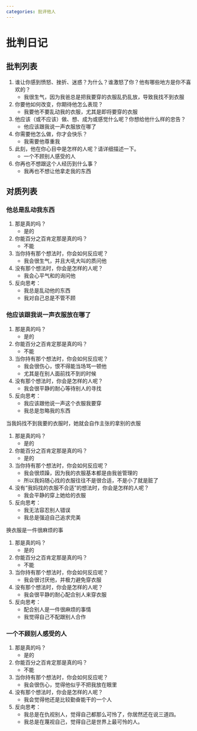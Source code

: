 ```yaml
---
categories: 批评他人
---
```


# 批判日记

## 批判列表

1. 谁让你感到愤怒、挫折、迷惑？为什么？谁激怒了你？他有哪些地方是你不喜欢的？
    - 我很生气，因为我爸总是把我要穿的衣服乱扔乱放，导致我找不到衣服
2. 你要他如何改变，你期待他怎么表现？
    - 我要他不要乱动我的衣服，尤其是即将要穿的衣服
3. 他应该（或不应该）做、想、成为或感觉什么呢？你想给他什么样的忠告？
    - 他应该跟我说一声衣服放在哪了
4. 你需要他怎么做，你才会快乐？
    - 我需要他尊重我
5. 此刻，他在你心目中是怎样的人呢？请详细描述一下。
    - 一个不顾别人感受的人
6. 你再也不想跟这个人经历到什么事？
    - 我再也不想让他拿走我的东西

## 对质列表

### 他总是乱动我东西

1. 那是真的吗？
    - 是的
2. 你能百分之百肯定那是真的吗？
    - 不能
3. 当你持有那个想法时，你会如何反应呢？
    - 我会很生气，并且大吼大叫的质问他
4. 没有那个想法时，你会是怎样的人呢？
    - 我会心平气和的询问他
5. 反向思考：
    - 我总是乱动他的东西
    - 我对自己总是不管不顾

### 他应该跟我说一声衣服放在哪了

1. 那是真的吗？
    - 是的
2. 你能百分之百肯定那是真的吗？
    - 不能
3. 当你持有那个想法时，你会如何反应呢？
    - 我会很伤心，恨不得能当场骂一顿他
    - 尤其是在别人面前找不到的时候
4. 没有那个想法时，你会是怎样的人呢？
    - 我会很平静的耐心等待别人的寻找
5. 反向思考：
    - 我应该跟他说一声这个衣服我要穿
    - 我总是忽略我的东西

当我妈找不到我要的衣服时，她就会自作主张的拿别的衣服

1. 那是真的吗？
    - 是的
2. 你能百分之百肯定那是真的吗？
    - 是的
3. 当你持有那个想法时，你会如何反应呢？
    - 我会很烦躁，因为我的衣服基本都是由我爸管理的
    - 所以我妈随心找的衣服往往不是很合适，不是小了就是脏了
4. 没有“我妈找的衣服不合适”的想法时，你会是怎样的人呢？
    - 我会平静的穿上她给的衣服
5. 反向思考：
    - 我无法容忍别人错误
    - 我总是强迫自己追求完美

换衣服是一件很麻烦的事

1. 那是真的吗？
    - 是的
2. 你能百分之百肯定那是真的吗？
    - 不能
3. 当你持有那个想法时，你会如何反应呢？
    - 我会很讨厌他，并极力避免穿衣服
4. 没有那个想法时，你会是怎样的人呢？
    - 我会很平静的耐心配合别人来穿衣服
5. 反向思考：
    - 配合别人是一件很麻烦的事情
    - 我觉得自己不配跟别人合作

### 一个不顾别人感受的人

1. 那是真的吗？
    - 是的
2. 你能百分之百肯定那是真的吗？
    - 不能
3. 当你持有那个想法时，你会如何反应呢？
    - 我会很伤心，觉得他似乎不把我放在眼里
4. 没有那个想法时，你会是怎样的人呢？
    - 我会觉得他还是比较勤奋能干的一个人
5. 反向思考：
    - 我总是在仇视别人，觉得自己都那么可怜了，你居然还在说三道四。
    - 我总是在蔑视自己，觉得自己是世界上最可怜的人。
